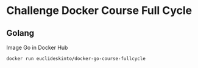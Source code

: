 # Challenge Docker Course Full Cycle
## Golang

Image Go in Docker Hub

`docker run euclideskinto/docker-go-course-fullcycle`